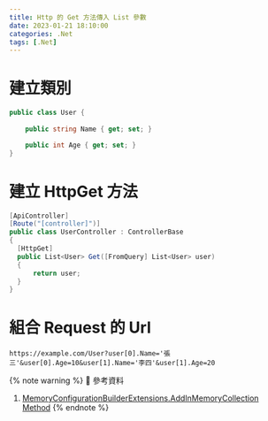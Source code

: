 ```yaml
---
title: Http 的 Get 方法傳入 List 參數
date: 2023-01-21 18:10:00
categories: .Net
tags: [.Net]
---
```


# 建立類別
```c#
public class User {
  
	public string Name { get; set; }

	public int Age { get; set; }
}
```

<!--more-->

# 建立 HttpGet 方法
```c#
[ApiController]
[Route("[controller]")]
public class UserController : ControllerBase
{
  [HttpGet]
  public List<User> Get([FromQuery] List<User> user)
  {
      return user;
  }
}
```

# 組合 Request 的 Url
```nginx
https://example.com/User?user[0].Name='張三'&user[0].Age=10&user[1].Name='李四'&user[1].Age=20
```

{% note warning %}
📜 參考資料
1. [MemoryConfigurationBuilderExtensions.AddInMemoryCollection Method](https://learn.microsoft.com/en-us/dotnet/api/microsoft.extensions.configuration.memoryconfigurationbuilderextensions.addinmemorycollection?view=dotnet-plat-ext-7.0)
{% endnote %}